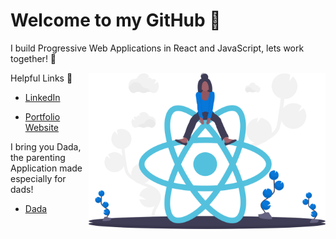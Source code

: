 # Welcome to my GitHub 👋


I build Progressive Web Applications in React and JavaScript, lets work together! :new_moon_with_face:

<img align="right" height="250" padding="20" margin="20" src="./undraw_react_y7wq.svg"> 


Helpful Links :link:
- [LinkedIn](https://www.linkedin.com/in/frank-mcnulty-591785151/)

- [Portfolio Website](https://mcnultyfrank.github.io/Portfolio-Website/)

I bring you Dada, the parenting Application made especially for dads!

- [Dada](https://dada-da4d5.web.app/)






